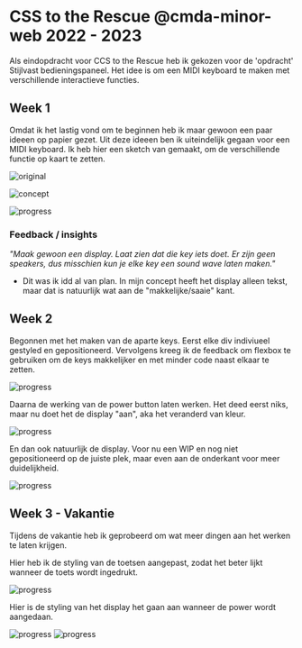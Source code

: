 # CSS to the Rescue @cmda-minor-web 2022 - 2023

Als eindopdracht voor CCS to the Rescue heb ik gekozen voor de 'opdracht' Stijlvast bedieningspaneel. Het idee is om een MIDI keyboard te maken met verschillende interactieve functies.

## Week 1
Omdat ik het lastig vond om te beginnen heb ik maar gewoon een paar ideeen op papier gezet. Uit deze ideeen ben ik uiteindelijk gegaan voor een MIDI keyboard. Ik heb hier een sketch van gemaakt, om de verschillende functie op kaart te zetten.

![original](/eindopdracht/images/orginal.jpeg "Original")

![concept](/eindopdracht/images/concept.png "Concept")

![progress](/eindopdracht/images/progress1_1.png "Progress")

### Feedback / insights 
*"Maak gewoon een display. Laat zien dat die key iets doet. Er zijn geen speakers, dus misschien kun je elke key een sound wave laten maken."*

- Dit was ik idd al van plan. In mijn concept heeft het display alleen tekst, maar dat is natuurlijk wat aan de "makkelijke/saaie" kant.

## Week 2 
Begonnen met het maken van de aparte keys. Eerst elke div indiviueel gestyled en gepositioneerd.
Vervolgens kreeg ik de feedback om flexbox te gebruiken om de keys makkelijker en met minder code naast elkaar te zetten.

![progress](/eindopdracht/images/progress2_1.png "Progress week 2_1")

Daarna de werking van de power button laten werken. Het deed eerst niks, maar nu doet het de display "aan", aka het veranderd van kleur.

![progress](/eindopdracht/images/progress2_2.png "Progress week 2_2")

En dan ook natuurlijk de display. Voor nu een WIP en nog niet gepositioneerd op de juiste plek, maar even aan de onderkant voor meer duidelijkheid.

![progress](/eindopdracht/images/progress2_3.png "Progress week 2_3")

## Week 3 - Vakantie
Tijdens de vakantie heb ik geprobeerd om wat meer dingen aan het werken te laten krijgen.

Hier heb ik de styling van de toetsen aangepast, zodat het beter lijkt wanneer de toets wordt ingedrukt.

![progress](/eindopdracht/images/progress3_2.png "Progress week 3_2")

Hier is de styling van het display het gaan aan wanneer de power wordt aangedaan.

![progress](/eindopdracht/images/progress3_1.png "Progress week 3_1")
![progress](/eindopdracht/images/progress3_3.png "Progress week 3_3")